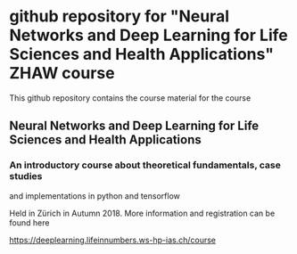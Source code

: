 # github repository for "Neural Networks and Deep Learning for Life Sciences and Health Applications" ZHAW course

This github repository contains the course material for the course 

## Neural Networks and Deep Learning for Life Sciences and Health Applications
### An introductory course about theoretical fundamentals, case studies
and implementations in python and tensorflow

Held in Zürich in Autumn 2018. More information and registration can be found here

https://deeplearning.lifeinnumbers.ws-hp-ias.ch/course

